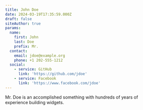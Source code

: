```yaml
---
title: John Doe
date: 2024-03-19T17:35:59.000Z
draft: false
siteAuthor: true
params:
  name:
    first: John
    last: Doe
    prefix: Mr.
  contact:
    email: jdoe@example.org
    phone: +1 202-555-1212
  social:
    - service: GitHub
      link: 'https://github.com/jdoe'
    - service: Facebook
      link: 'https://www.facebook.com/jdoe'
---
```


Mr. Doe is an accomplished something with hundreds of years of experience building widgets.
